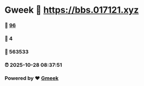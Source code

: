 # Gweek :link: https://bbs.017121.xyz 
### :page_facing_up: [96](https://bbs.017121.xyz/tag.html) 
### :speech_balloon: 4 
### :hibiscus: 563533 
### :alarm_clock: 2025-10-28 08:37:51 
### Powered by :heart: [Gmeek](https://github.com/Meekdai/Gmeek)
